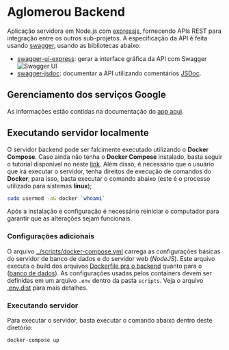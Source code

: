 # Aglomerou Backend

Aplicação servidora em Node.js com [expressjs](http://expressjs.com), fornecendo APIs REST para integração entre os outros sub-projetos.
A especificação da API é feita usando [swagger](http://swagger.io),
usando as bibliotecas abaixo:

- [swagger-ui-express](https://github.com/scottie1984/swagger-ui-express): gerar a interface gráfica da API com Swagger ![Swagger UI](../swagger-ui.jpg)
- [swagger-jsdoc](https://github.com/Surnet/swagger-jsdoc): documentar a API utilizando comentários [JSDoc](http://jsdoc.app).


## Gerenciamento dos serviços Google

As informações estão contidas na documentação do [app aqui](../mobile/app).

## Executando servidor localmente

O servidor backend pode ser falcimente executado utilizando o **Docker Compose**. Caso ainda não tenha o **Docker Compose** instalado, basta seguir o tutorial disponível no neste [link](https://docs.docker.com/compose/install/). Além disso, é necessário que o usuário que irá executar o servidor, tenha direitos de execução de comandos do **Docker**, para isso, basta executar o comando abaixo (este é o processo utilizado para sistemas **linux**);

```sh
sudo usermod -aG docker `whoami`
```

Após a instalação e configuração é necessário reiniciar o computador para garantir que as alterações sejam funcionais.

### Configurações adicionais

O arquivo [../scripts/docker-compose.yml](docker-compose.yml) carrega as configurações básicas do servidor de banco de dados e do servidor web (*NodeJS*). Este arquivo executa o build dos arquivos [Dockerfile pra o backend](Dockerfile) quanto para o ([banco de dados](../database/Dockerfile)). 
As configurações usadas pelos containers devem ser definidas em um arquivo `.env` dentro da pasta `scripts`. Veja o arquivo [.env.dist](../scripts/.env.dist) para mais detalhes. 

### Executando servidor

Para executar o servidor, basta executar o comando abaixo dentro deste diretório:

```sh
docker-compose up
```
